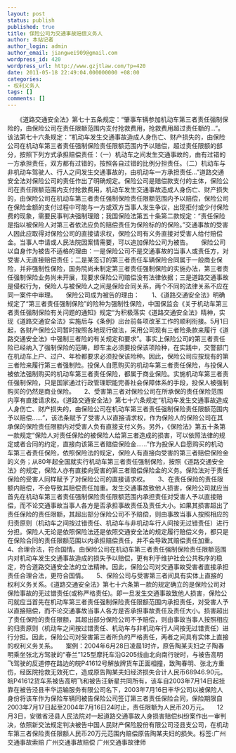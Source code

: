 ```yaml
---
layout: post
status: publish
published: true
title: 保险公司为交通事故赔偿义务人
author: 本站记者
author_login: admin
author_email: jiangwei909@gmail.com
wordpress_id: 420
wordpress_url: http://www.gzjtlaw.com/?p=420
date: 2011-05-18 22:49:04.000000000 +08:00
categories:
- 权利义务人
tags: []
comments: []
---
```

　　《道路交通安全法》第七十五条规定：&ldquo;肇事车辆参加机动车第三者责任强制保险的，由保险公司在责任限额范围内支付抢救费用，抢救费用超过责任额的&hellip;&rdquo;。该法第七十六条规定：&ldquo;机动车发生交通事故造成人身伤亡、财产损失的，由保险公司在机动车第三者责任强制保险责任限额范围内予以赔偿，超过责任限额的部分，按照下列方式承担赔偿责任：（一）机动车之间发生交通事故的，由有过错的一方承担责任，双方都有过错的，按照各自过错的比例分担责任。（二）机动车与非机动车驾驶人、行人之间发生交通事故的，由机动车一方承担责任&hellip;&rdquo;道路交通安全法对保险公司的责任作出了明确规定。保险公司是赔偿款支付的主体，保险公司在责任限额范围内支付抢救费用，机动车发生交通事故造成人身伤亡、财产损失的，由保险公司在机动车第三者责任强制保险责任限额范围内予以赔偿，保险公司在保险金额的支付过程中可能与一方或双方当事人发生争议，出现拒付或少付保险费的现象，需要民事判决强制理赔；我国保险法第五十条第二款规定：&ldquo;责任保险是指以被保险人对第三者依法应负的赔偿责任为保险标的的保险。&rdquo;交通事故的受害人因此应取得对保险公司的直接请求权，保险公司有义务直接对受害人给付赔偿金。当事人申请或人民法院因案情需要，可以追加保险公司为被告。　　保险公司以自身作为被告不适格的理由：一是保险公司不是交通事故的当事人或责任方，对受害人无直接赔偿责任；二是某签订的第三者责任车辆保险合同属于一般商业保险，并非强制性保险，国务院尚未制定第三者责任强制保险的实施办法，第三者责任强制保险业务尚未开展，现要求保险公司赔偿没有法律依据；三是道路交通事故是侵权行为，保险人与被保险人之间是保险合同关系，两个不同的法律关系不应在同一案件中审理。　　保险公司成为被告的理由：　　1、《道路交通安全法》明确规定了&ldquo;第三者责任强制保险&rdquo;的险种为强制性保险，中国保监会《关于机动车第三者责任强制保险有关问题的通知》规定&ldquo;为积极落实《道路交通安全法》精神，实现《道路交通安全法》实施后与《条例》出台前各项改革工作的顺利衔接。5月1日起，各财产保险公司暂时按照各地现行做法，采用公司现有三者险条款来履行《道路交通安全法》中强制三者险的有关规定和要求&rdquo;。事实上保险公司的第三者责任险已经纳入了强制保险的范畴，即车主必须要投保该项险种，在实践中，交警部门在机动车上户、过户、年检都要求必须投保该险种。因此，保险公司应按现有的第三者险来履行第三者强制险。投保人自愿购买的机动车第三者责任保险，与投保人被依法强制购买的机动车第三者责任保险，都属于商业保险。实施机动车第三者责任强制保险，只是国家通过行政管理职能完善社会保障体系的手段，投保人被强制购买的仍然是商业保险。　　2、受害第三者对保险公司在所承保的责任保险范围内享有直接请求权。《道路交通安全法》第七十六条规定&ldquo;机动车发生交通事故造成人身伤亡、财产损失的，由保险公司在机动车第三者责任强制保险责任限额范围内予以赔偿&hellip;&hellip;&rdquo;，该法条赋予了受害人以直接请求权，作为保险人的保险公司在其承保的保险责任限额内对受害人负有直接支付义务。另外，《保险法》第五十条第一款规定&ldquo;保险人对责任保险的被保险人给第三者造成的损害，可以依照法律的规定或者合同的约定，直接向该第三者赔偿保险金&hellip;&hellip;&rdquo;作为投保人自愿购买的机动车第三者责任保险，依照保险法的规定，保险人有直接向受害的第三者赔偿保险金的义务；从80年起全国就实行机动车第三者责任强制保险，按照《道路交通安全法》的规定，保险人亦有直接向受害的第三者赔偿保险金的义务。保险法对于责任保险的受害人同样赋予了对保险公司的直接请求权。　　3、在责任保险的责任限额内赔偿，不会导致其赔偿责任加重。发生交通事故致他人损害，保险公司就应当首先在机动车第三者责任强制保险责任限额范围内承担责任对受害人予以直接赔偿，而不论交通事故当事人各方是否承担事故责任及责任大小。如果其损害超出了责任保险的责任限额，其超出部分保险公司不予赔偿，则由事故当事人按照相应的归责原则（机动车之间按过错责任、机动车与非机动车行人间按无过错责任）进行分担。保险人无论是依照保险法还是依照交通安全法的规定履行赔偿义务，都只是在保险合同的责任限额范围以内承担赔偿责任，并不会导致其赔偿责任加重。　　4、合理合法，符合国情。由保险公司在机动车第三者责任强制保险责任限额范围内对机动车发生交通事故造成的损失予以赔偿，更有利于维护社会公共秩序的稳定，符合道路交通安全法的立法精神。因此，保险公司对交通事故受害者直接承担责任合理合法，更符合国情。　　5、保险公司与受害第三者间具有实体上直接的权利义务关系。《道路交通安全法》第七十六条第一款的规定确立的是保险公司对保险事故的无过错责任(或称严格责任)。即一旦发生交通事故致他人损害，保险公司就应当首先在机动车第三者责任强制保险责任限额范围内承担责任，对受害人予以直接赔偿，而不论交通事故当事人各方是否承担事故责任及责任大小。损害超出了责任保险的责任限额，其超出部分保险公司不予赔偿，则由事故当事人按照相应的归责原则（机动车之间按过错责任、机动车与非机动车行人间按无过错责任）进行分担。因此，保险公司对受害第三者所负的严格责任，两者之间具有实体上直接的权利义务关系。　　案例：2004年6月28日凌晨1时许，原告陶某夫妇之子陶春明乘坐张北方驾驶的&ldquo;春兰&rdquo;125型摩托车沿G205线由北向南行驶时，与被告高明飞驾驶的反道停在路边的皖P41612号解放牌货车正面相撞，致陶春明、张北方重伤，经医院抢救无效死亡，造成原告陶某夫妇经济损失合计人民币68946.90元。　　皖P41612货车系被告高明飞和被告汪新星共同所有，该车自2003年7月14日起挂靠在被告泾县丰华运输服务有限公司名下，2003年7月16日丰华公司以被保险人身份将该车作为保险车辆同被告保险公司签订第三者责任保险合同，保险期限自2003年7月17日起至2004年7月16日24时止，责任限额为人民币20万元。　　12月3日，安徽省泾县人民法院对一起道路交通事故人身损害赔偿纠纷案作出一审判决，依照新交法规定判决被告中国人民财产保险股份有限公司泾县支公司，在机动车第三者保险责任限额人民币20万元范围内赔偿原告陶某夫妇的损失。标签:广州交通事故索赔 广州交通事故赔偿 广州交通事故律师
